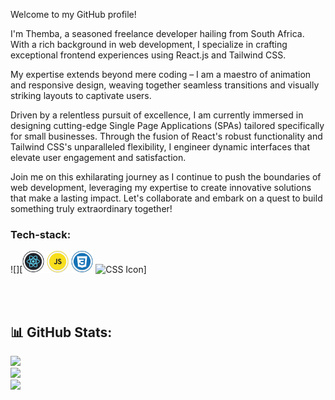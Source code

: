 Welcome to my GitHub profile!

I'm Themba, a seasoned freelance developer hailing from South Africa. With a rich background in web development, I specialize in crafting exceptional frontend experiences using React.js and Tailwind CSS. <br/>

My expertise extends beyond mere coding – I am a maestro of animation and responsive design, weaving together seamless transitions and visually striking layouts to captivate users. <br/>

Driven by a relentless pursuit of excellence, I am currently immersed in designing cutting-edge Single Page Applications (SPAs) tailored specifically for small businesses. Through the fusion of React's robust functionality and Tailwind CSS's unparalleled flexibility, I engineer dynamic interfaces that elevate user engagement and satisfaction. <br/>

Join me on this exhilarating journey as I continue to push the boundaries of web development, leveraging my expertise to create innovative solutions that make a lasting impact. Let's collaborate and embark on a quest to build something truly extraordinary together! <br/>

### Tech-stack: <br/>
![][<img width="35px" src="https://github.com/Pedro-Murilo/icons-for-readme/blob/main/.github/react-icon.svg" alt="ReactJS Icon" />
<img width="35px" src="https://github.com/Pedro-Murilo/icons-for-readme/blob/main/.github/js-icon.svg" alt="Javascript Icon" />
<img width="35px" src="https://github.com/Pedro-Murilo/icons-for-readme/blob/main/.github/css-icon.svg" alt="CSS Icon" />
<img width="35px" src="https://adware-technologies.s3.amazonaws.com/uploads/technology/thumbnail/31/tailwind.png" alt="CSS Icon" />]


<br/>
<br/>

## 📊 GitHub Stats:
![](https://github-readme-stats.vercel.app/api?username=ThembaJNcube&theme=dark&hide_border=false&include_all_commits=false&count_private=false)<br/>
![](https://github-readme-streak-stats.herokuapp.com/?user=ThembaJNcube&theme=dark&hide_border=false)<br/>
![](https://github-readme-stats.vercel.app/api/top-langs/?username=ThembaJNcube&theme=dark&hide_border=false&include_all_commits=false&count_private=false&layout=compact)
